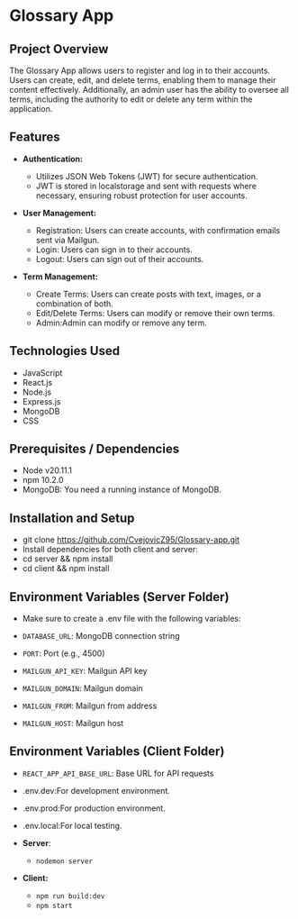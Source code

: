 # Glossary App

## Project Overview

The Glossary App allows users to register and log in to their accounts. Users can create, edit, and delete terms, enabling them to manage their content effectively. Additionally, an admin user has the ability to oversee all terms, including the authority to edit or delete any term within the application.

## Features

- **Authentication:**
  - Utilizes JSON Web Tokens (JWT) for secure authentication.
  - JWT is stored in localstorage and sent with requests where necessary, ensuring   robust protection for user accounts.
  
- **User Management:**

  - Registration: Users can create accounts, with confirmation emails sent via Mailgun.
  - Login: Users can sign in to their accounts.
  - Logout: Users can sign out of their accounts.

- **Term Management:**

  - Create Terms: Users can create posts with text, images, or a combination of both.
  - Edit/Delete Terms: Users can modify or remove their own terms.
  - Admin:Admin can modify or remove any term.

## Technologies Used

- JavaScript
- React.js
- Node.js
- Express.js
- MongoDB
- CSS

## Prerequisites / Dependencies

- Node v20.11.1
- npm 10.2.0
- MongoDB: You need a running instance of MongoDB.

## Installation and Setup

- git clone <https://github.com/CvejovicZ95/Glossary-app.git>
- Install dependencies for both client and server:
- cd server && npm install
- cd client && npm install

## Environment Variables (Server Folder)

- Make sure to create a .env file with the following variables:

- `DATABASE_URL`: MongoDB connection string  
- `PORT`: Port (e.g., 4500)
- `MAILGUN_API_KEY`: Mailgun API key
- `MAILGUN_DOMAIN`: Mailgun domain
- `MAILGUN_FROM`: Mailgun from address
- `MAILGUN_HOST`: Mailgun host

## Environment Variables (Client Folder)

- `REACT_APP_API_BASE_URL`: Base URL for API requests
- .env.dev:For development environment.
- .env.prod:For production environment.
- .env.local:For local testing.

- **Server**:
  - `nodemon server`
- **Client:**
  - `npm run build:dev`
  - `npm start`
